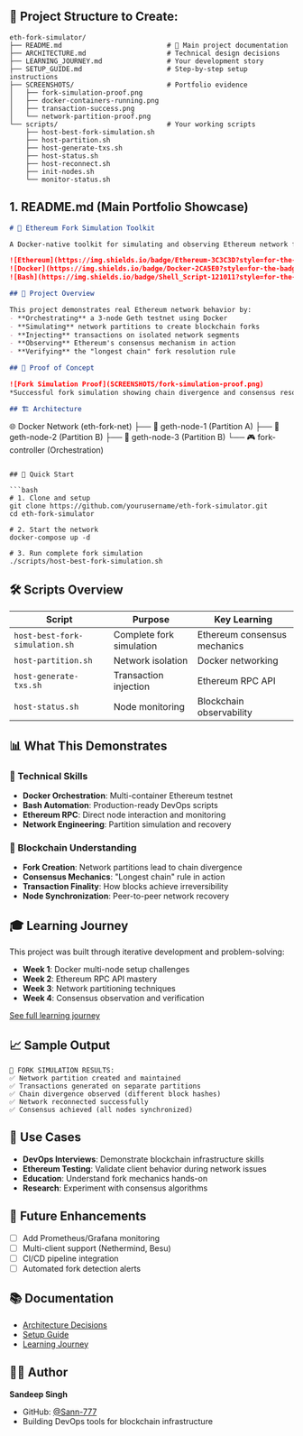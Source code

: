 ## 📁 Project Structure to Create:

```
eth-fork-simulator/
├── README.md                          # 🎯 Main project documentation
├── ARCHITECTURE.md                    # Technical design decisions
├── LEARNING_JOURNEY.md                # Your development story
├── SETUP_GUIDE.md                     # Step-by-step setup instructions
├── SCREENSHOTS/                       # Portfolio evidence
│   ├── fork-simulation-proof.png
│   ├── docker-containers-running.png
│   ├── transaction-success.png
│   └── network-partition-proof.png
└── scripts/                           # Your working scripts
    ├── host-best-fork-simulation.sh
    ├── host-partition.sh
    ├── host-generate-txs.sh
    ├── host-status.sh
    ├── host-reconnect.sh
    ├── init-nodes.sh
    └── monitor-status.sh
```

## 1. **README.md** (Main Portfolio Showcase)

```markdown
# 🚀 Ethereum Fork Simulation Toolkit

A Docker-native toolkit for simulating and observing Ethereum network forks, built to demonstrate DevOps skills for blockchain infrastructure.

![Ethereum](https://img.shields.io/badge/Ethereum-3C3C3D?style=for-the-badge&logo=Ethereum&logoColor=white)
![Docker](https://img.shields.io/badge/Docker-2CA5E0?style=for-the-badge&logo=docker&logoColor=white)
![Bash](https://img.shields.io/badge/Shell_Script-121011?style=for-the-badge&logo=gnu-bash&logoColor=white)

## 🎯 Project Overview

This project demonstrates real Ethereum network behavior by:
- **Orchestrating** a 3-node Geth testnet using Docker
- **Simulating** network partitions to create blockchain forks
- **Injecting** transactions on isolated network segments
- **Observing** Ethereum's consensus mechanism in action
- **Verifying** the "longest chain" fork resolution rule

## 📸 Proof of Concept

![Fork Simulation Proof](SCREENSHOTS/fork-simulation-proof.png)
*Successful fork simulation showing chain divergence and consensus resolution*

## 🏗️ Architecture

```
🌐 Docker Network (eth-fork-net)
├── 🐋 geth-node-1 (Partition A)
├── 🐋 geth-node-2 (Partition B) 
├── 🐋 geth-node-3 (Partition B)
└── 🎮 fork-controller (Orchestration)
```

## 🚀 Quick Start

```bash
# 1. Clone and setup
git clone https://github.com/yourusername/eth-fork-simulator.git
cd eth-fork-simulator

# 2. Start the network
docker-compose up -d

# 3. Run complete fork simulation
./scripts/host-best-fork-simulation.sh
```

## 🛠️ Scripts Overview

| Script | Purpose | Key Learning |
|--------|---------|--------------|
| `host-best-fork-simulation.sh` | Complete fork simulation | Ethereum consensus mechanics |
| `host-partition.sh` | Network isolation | Docker networking |
| `host-generate-txs.sh` | Transaction injection | Ethereum RPC API |
| `host-status.sh` | Node monitoring | Blockchain observability |

## 📊 What This Demonstrates

### 🔧 Technical Skills
- **Docker Orchestration**: Multi-container Ethereum testnet
- **Bash Automation**: Production-ready DevOps scripts
- **Ethereum RPC**: Direct node interaction and monitoring
- **Network Engineering**: Partition simulation and recovery

### 🧠 Blockchain Understanding
- **Fork Creation**: Network partitions lead to chain divergence
- **Consensus Mechanics**: "Longest chain" rule in action
- **Transaction Finality**: How blocks achieve irreversibility
- **Node Synchronization**: Peer-to-peer network recovery

## 🎓 Learning Journey

This project was built through iterative development and problem-solving:

- **Week 1**: Docker multi-node setup challenges
- **Week 2**: Ethereum RPC API mastery
- **Week 3**: Network partitioning techniques
- **Week 4**: Consensus observation and verification

[See full learning journey](LEARNING_JOURNEY.md)

## 📈 Sample Output

```
🎯 FORK SIMULATION RESULTS:
✅ Network partition created and maintained
✅ Transactions generated on separate partitions  
✅ Chain divergence observed (different block hashes)
✅ Network reconnected successfully
✅ Consensus achieved (all nodes synchronized)
```

## 🎯 Use Cases

- **DevOps Interviews**: Demonstrate blockchain infrastructure skills
- **Ethereum Testing**: Validate client behavior during network issues
- **Education**: Understand fork mechanics hands-on
- **Research**: Experiment with consensus algorithms

## 🔮 Future Enhancements

- [ ] Add Prometheus/Grafana monitoring
- [ ] Multi-client support (Nethermind, Besu)
- [ ] CI/CD pipeline integration
- [ ] Automated fork detection alerts

## 📚 Documentation

- [Architecture Decisions](ARCHITECTURE.md)
- [Setup Guide](SETUP_GUIDE.md)  
- [Learning Journey](LEARNING_JOURNEY.md)

## 👨‍💻 Author

**Sandeep Singh**
- GitHub: [@Sann-777](https://github.com/Sann-777)
- Building DevOps tools for blockchain infrastructure
